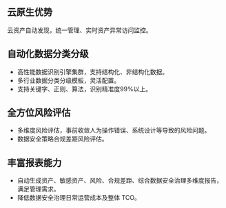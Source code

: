 ## 云原生优势
云资产自动发现，统一管理、实时资产异常访问监控。

## 自动化数据分类分级
- 高性能数据识别引擎集群，支持结构化、非结构化数据。
- 多行业数据分类分级模板，灵活配置。
- 支持关键字、正则、算法，识别精准度99%以上。

## 全方位风险评估
- 多维度风险评估，事前收敛人为操作错误、系统设计等导致的风险问题。
- 数据安全策略合规差距风险评估。

## 丰富报表能力
- 自动生成资产、敏感资产、风险、合规差距、综合数据安全治理多维度报告，满足管理需求。
- 降低数据安全治理日常运营成本及整体 TCO。
